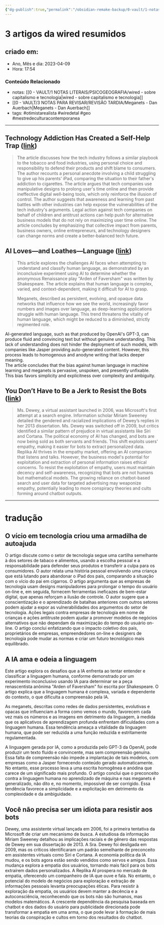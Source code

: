 ```yaml
---
{"dg-publish":true,"permalink":"/obsidian-remake-backup/0-vault/1-notas-literais/interesses-de-pesquisa/3-artigos-da-wired-resumidos/","tags":["otimistarealista","feministo","capetalismo","leitura","geo"],"dgHomeLink":true,"dgShowLocalGraph":true,"dgShowFileTree":true,"dgEnableSearch":true,"noteIcon":""}
---
```


# 3 artigos da wired resumidos

## criado em: 
-  Ano, Mês e dia: 2023-04-09
- Hora: 17:54

### Conteúdo Relacionado
- notas: [[0 - VAULT/1 NOTAS LITERAIS/PSICOGEOGRAFIA/wired - sobre capitalismo e tecnologia\|wired - sobre capitalismo e tecnologia]]
- [[0 - VAULT/3 NOTAS PARA REVISAR/REVISÃO TARDIA/Meganets - Dan Auerbach\|Meganets - Dan Auerbach]]
- tags: #otimistarealista #wiredetal  #geo #mestredeculturacontemporanea 
---
## Technology Addiction Has Created a Self-Help Trap ([link](https://www.wired.com/story/gaia-bernstein-technology-tobacco/))

>The article discusses how the tech industry follows a similar playbook to the tobacco and food industries, using personal choice and responsibility to defend their products and shift blame to consumers. The author recounts a personal anecdote involving a child struggling to give up his parents' iPad, comparing the situation to their father's addiction to cigarettes. The article argues that tech companies use manipulative designs to prolong user's time online and then provide ineffective digital well-being tools, which only reinforce the illusion of control. The author suggests that awareness and learning from past battles with other industries can help expose the vulnerabilities of the tech industry's arguments. Legal action against tech companies on behalf of children and antitrust actions can help push for alternative business models that do not rely on maximizing user time online. The article concludes by emphasizing that collective impact from parents, business owners, online entrepreneurs, and technology designers can change norms and create a better-balanced tech future.

## AI Loves—and Loathes—Language ([link](https://www.wired.com/story/language-is-one-of-ais-main-sources-of-data-and-greatest-foils/))

>This article explores the challenges AI faces when attempting to understand and classify human language, as demonstrated by an inconclusive experiment using AI to determine whether the anonymous Renaissance play "Arden of Faversham" was written by Shakespeare. The article explains that human language is complex, varied, and context-dependent, making it difficult for AI to grasp.
>
>Meganets, described as persistent, evolving, and opaque data networks that influence how we see the world, increasingly favor numbers and images over language, as deep-learning applications struggle with human language. This trend threatens the vitality of human language, which might be reduced to a diminished, strictly regimented role.
>
  AI-generated language, such as that produced by OpenAI's GPT-3, can produce fluid and convincing text but without genuine understanding. This lack of understanding does not hinder the deployment of such models, with companies like Jasper providing auto-generated content. However, this process leads to homogenous and anodyne writing that lacks deeper meaning.  
  The article concludes that the bias against human language in machine learning and meganets is pervasive, unspoken, and presently unfixable. This bias favors simplicity and explicitness over complexity and ambiguity.

## You Don’t Have to Be a Jerk to Resist the Bots ([link](https://www.wired.com/story/chatgpt-bots-empathy-psychology/))

>Ms. Dewey, a virtual assistant launched in 2006, was Microsoft's first attempt at a search engine. Information scholar Miriam Sweeney detailed the gendered and racialized implications of Dewey’s replies in her 2013 dissertation. Ms. Dewey was switched off in 2009, but critics identified a similar pattern of prejudice in virtual assistants like Siri and Cortana. The political economy of AI has changed, and bots are now being sold as both servants and friends. This shift exploits users' empathy, making it easier for bots to extract personalized data.
  Replika AI thrives in the empathy market, offering an AI companion that listens and talks. However, the business model's potential for exploitation and extraction of personal information raises ethical concerns. To resist the exploitation of empathy, users must maintain decency and self-awareness, recognizing that bots are not humans but mathematical models. The growing reliance on chatbot-based search and user data for targeted advertising may weaponize empathy, potentially leading to more conspiracy theories and cults forming around chatbot outputs.

---
# tradução

## O vício em tecnologia criou uma armadilha de autoajuda

O artigo discute como o setor de tecnologia segue uma cartilha semelhante à dos setores de tabaco e alimentos, usando a escolha pessoal e a responsabilidade para defender seus produtos e transferir a culpa para os consumidores. O autor relata uma história pessoal envolvendo uma criança que está lutando para abandonar o iPad dos pais, comparando a situação com o vício do pai em cigarros. O artigo argumenta que as empresas de tecnologia usam designs manipuladores para prolongar o tempo do usuário on-line e, em seguida, fornecem ferramentas ineficazes de bem-estar digital, que apenas reforçam a ilusão de controle. O autor sugere que a conscientização e o aprendizado de batalhas anteriores com outros setores podem ajudar a expor as vulnerabilidades dos argumentos do setor de tecnologia. Ações legais contra empresas de tecnologia em nome de crianças e ações antitruste podem ajudar a promover modelos de negócios alternativos que não dependam da maximização do tempo do usuário on-line. O artigo conclui enfatizando que o impacto coletivo dos pais, proprietários de empresas, empreendedores on-line e designers de tecnologia pode mudar as normas e criar um futuro tecnológico mais equilibrado.

## A IA ama e odeia a linguagem

Este artigo explora os desafios que a IA enfrenta ao tentar entender e classificar a linguagem humana, conforme demonstrado por um experimento inconclusivo usando IA para determinar se a peça renascentista anônima "Arden of Faversham" foi escrita por Shakespeare. O artigo explica que a linguagem humana é complexa, variada e dependente do contexto, o que dificulta a compreensão pela IA.

As meganets, descritas como redes de dados persistentes, evolutivas e opacas que influenciam a forma como vemos o mundo, favorecem cada vez mais os números e as imagens em detrimento da linguagem, à medida que os aplicativos de aprendizagem profunda enfrentam dificuldades com a linguagem humana. Essa tendência ameaça a vitalidade da linguagem humana, que pode ser reduzida a uma função reduzida e estritamente regulamentada.

A linguagem gerada por IA, como a produzida pelo GPT-3 da OpenAI, pode produzir um texto fluido e convincente, mas sem compreensão genuína. Essa falta de compreensão não impede a implantação de tais modelos, com empresas como a Jasper fornecendo conteúdo gerado automaticamente. No entanto, esse processo leva a uma escrita homogênea e anódina que carece de um significado mais profundo.
O artigo conclui que o preconceito contra a linguagem humana no aprendizado de máquina e nas meganets é generalizado, não dito e, no momento, impossível de ser corrigido. Essa tendência favorece a simplicidade e a explicitação em detrimento da complexidade e da ambiguidade.

## Você não precisa ser um idiota para resistir aos bots

Dewey, uma assistente virtual lançada em 2006, foi a primeira tentativa da Microsoft de criar um mecanismo de busca. A estudiosa da informação Miriam Sweeney detalhou as implicações raciais e de gênero das respostas de Dewey em sua dissertação de 2013. A Sra. Dewey foi desligada em 2009, mas os críticos identificaram um padrão semelhante de preconceito em assistentes virtuais como Siri e Cortana. A economia política da IA mudou, e os bots agora estão sendo vendidos como servos e amigos. Essa mudança explora a empatia dos usuários, tornando mais fácil para os bots extraírem dados personalizados.
A Replika AI prospera no mercado de empatia, oferecendo um companheiro de IA que ouve e fala. No entanto, o potencial do modelo de negócios para exploração e extração de informações pessoais levanta preocupações éticas. Para resistir à exploração da empatia, os usuários devem manter a decência e a autoconsciência, reconhecendo que os bots não são humanos, mas modelos matemáticos. A crescente dependência da pesquisa baseada em chatbot e dos dados do usuário para publicidade direcionada pode transformar a empatia em uma arma, o que pode levar à formação de mais teorias da conspiração e cultos em torno dos resultados do chatbot.
